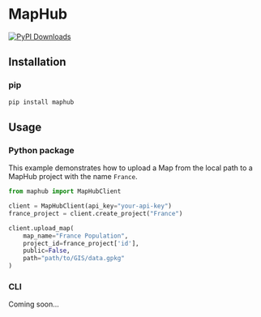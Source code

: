 # MapHub

[![PyPI Downloads](https://img.shields.io/pypi/dm/maphub.svg?label=PyPI%20downloads)](
https://pypi.org/project/maphub/)


## Installation
### pip
```sh 
pip install maphub
```

## Usage

### Python package
This example demonstrates how to upload a Map from the local path to a MapHub project with the name `France`.
```python 
from maphub import MapHubClient

client = MapHubClient(api_key="your-api-key")
france_project = client.create_project("France")

client.upload_map(
    map_name="France Population",
    project_id=france_project['id'],
    public=False,
    path="path/to/GIS/data.gpkg"
)
```

### CLI
Coming soon...

